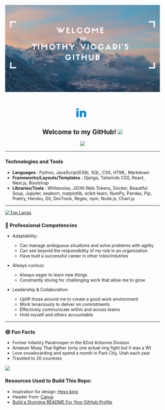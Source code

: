 <p align="center">
   <img src="./header.png"></img>
</p>
<br/>
<p align="center">
<a href="https://www.linkedin.com/in/timothy-viccari/" target="_blank" rel="noopener noreferrer"><img height="38" src="./linkedin-2.gif"></a>&nbsp;&nbsp;
</p>

<h2 align="center">Welcome to my GitHub! <img src="https://raw.githubusercontent.com/MartinHeinz/MartinHeinz/master/wave.gif" width="30px"></h2>

<p align="center">
<img src="https://visitor-badge.glitch.me/badge?page_id=everydaytimmy" width="110px">
</p>


---------------------
### **Technologies and Tools**

   - **Languages** : Python, JavaScript(ES6), SQL, CSS, HTML, Markdown
   - **Frameworks/Layouts/Templates** : Django, Tailwinds CSS, React, Next.js, Bootstrap
   - **Libraries/Tools** : Whitenoise, JSON Web Tokens, Docker, Beautiful Soup, Jupyter, seaborn, matplotlib, scikit-learn, NumPy, Pandas, Pip, Poetry, Heroku, Git, DevTools, Regex, npm, Node.js, Chart.js

---------------------

[![Top Langs](https://github-readme-stats.vercel.app/api/top-langs/?username=everydaytimmy&layout=compact&theme=midnight-purple&card_width=800)](https://github.com/everydaytimmy/github-readme-stats)


  ### 🌟 **Professional Competencies**
   - Adaptability:
      - Can manage ambiguous situations and solve problems with agility
      - Can see beyond the responsibility of my role in an organization
      - Have built a successful career in other roles/indutries
     
   - Always curious:
      - Always eager to learn new things 
      - Constrantly stiving for challenging work that allow me to grow


   - Leadership & Collaboration:
      - Uplift those around me to create a good work environment
      - Work tenaciously to deliver on commitments
      - Effectively communicate within and across teams
      - Hold myself and others accountable

---------------------

<h3>😄 Fun Facts</h3>

  - Former Infantry Paratrooper in the 82nd Airborne Division
  - Amatuer Muay Thai figther (only one actual ring fight but it was a W)
  - Love snowboarding and spend a month in Park City, Utah each year
  - Traveled to 20 countries
  


<a href="https://github.com/everydaytimmy/github-readme-stats">
  <img align="center" src="https://github-readme-stats.vercel.app/api?username=everydaytimmy&show_icons=true&theme=midnight-purple" />
</a>

<footer>
<h3> Resources Used to Build This Repo:</h3>
  
- Inspiration for design: <a href="https://github.com/HexxKing">Hexx king</a>
- Header from: <a href="https://www.canva.com/">Canva</a>
- <a href="https://towardsdatascience.com/build-a-stunning-readme-for-your-github-profile-9b80434fe5d7">Build a Stunning README For Your GitHub Profile</a>
</footer>






<!--
**everydaytimmy/everydaytimmy** is a ✨ _special_ ✨ repository because its `README.md` (this file) appears on your GitHub profile.

Here are some ideas to get you started:

- 🔭 I’m currently working on ...
- 🌱 I’m currently learning ...
- 👯 I’m looking to collaborate on ...
- 🤔 I’m looking for help with ...
- 💬 Ask me about ...
- 📫 How to reach me: ...
-->
